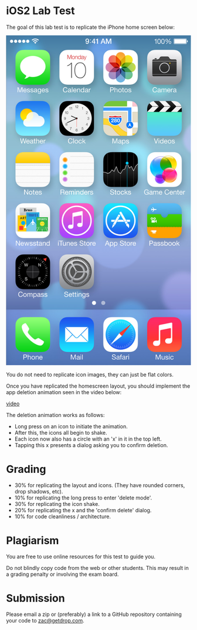 iOS2 Lab Test
======================

The goal of this lab test is to replicate the iPhone home screen below:

![](homescreen.jpg)

You do not need to replicate icon images, they can just be flat colors.

Once you have replicated the homescreen layout, you should implement the app deletion animation seen in the video below:

[video](https://github.com/zdavison/iOS2/blob/master/week10/deletion.mov?raw=true)

The deletion animation works as follows:

- Long press on an icon to initiate the animation.
- After this, the icons all begin to shake.
- Each icon now also has a circle with an 'x' in it in the top left.
- Tapping this x presents a dialog asking you to confirm deletion.

Grading
================
- 30% for replicating the layout and icons. (They have rounded corners, drop shadows, etc).
- 10% for replicating the long press to enter 'delete mode'.
- 30% for replicating the icon shake.
- 20% for replicating the x and the 'confirm delete' dialog.
- 10% for code cleanliness / architecture.

Plagiarism
==============

You are free to use online resources for this test to guide you.

Do not blindly copy code from the web or other students. This may result in a grading penalty or involving the exam board.

Submission
==============

Please email a zip or (preferably) a link to a GitHub repository containing your code to zac@getdrop.com.
